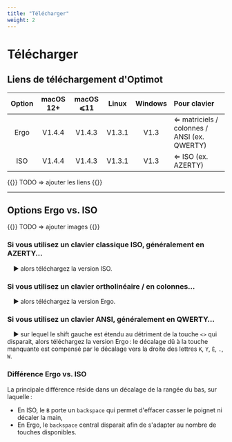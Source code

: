 ```yaml
---
title: "Télécharger"
weight: 2
---
```


# Télécharger

## Liens de téléchargement d'Optimot

| Option | macOS 12+ | macOS ⩽11 | Linux | Windows | Pour clavier |
|:---:|:---:|:---:|:---:|:---:|:---|
| Ergo | V1.4.4 | V1.4.3 | V1.3.1 | V1.3 | ⇐ matriciels / colonnes / ANSI (ex. QWERTY)
| ISO  | V1.4.4 | V1.4.3 | V1.3.1 | V1.3 | ⇐ ISO (ex. AZERTY) |

{{<hint danger>}}
TODO ⇒ ajouter les liens
{{</hint>}}

___

## Options Ergo vs. ISO


{{<hint danger>}}
TODO ⇒ ajouter images
{{</hint>}}

### Si vous utilisez un clavier classique ISO, généralement en AZERTY…
 ► alors téléchargez la version ISO.

### Si vous utilisez un clavier ortholinéaire / en colonnes…
 ► alors téléchargez la version Ergo.

### Si vous utilisez un clavier ANSI, généralement en QWERTY…
 ► sur lequel le shift gauche est étendu au détriment de la touche `<>` qui disparait, alors téléchargez la version Ergo : le décalage dû à la touche manquante est compensé par le décalage vers la droite des lettres `K`, `Y`, `È`, `.`, `W`.

### Différence Ergo vs. ISO
La principale différence réside dans un décalage de la rangée du bas, sur laquelle :

- En ISO, le `B` porte un `backspace` qui permet d'effacer casser le poignet ni décaler la main,
- En Ergo, le `backspace` central disparait afin de s'adapter au nombre de touches disponibles.